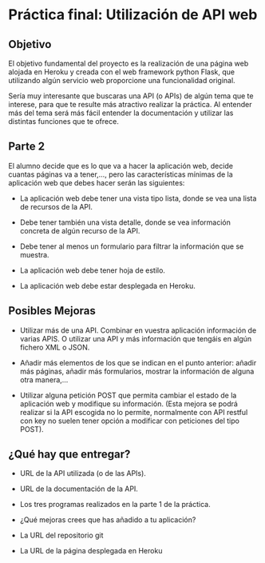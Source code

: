 # Práctica final: Utilización de API web

## Objetivo


El objetivo fundamental del proyecto es la realización de una página web alojada en Heroku y creada con el web framework python Flask, que utilizando algún servicio web proporcione una funcionalidad original.

Sería muy interesante que buscaras una API (o APIs) de algún tema que te interese, para que te resulte más atractivo realizar la práctica. Al entender más del tema será más fácil entender la documentación y utilizar las distintas funciones que te ofrece. 

## Parte 2

El alumno decide que es lo que va a hacer la aplicación web, decide cuantas páginas va a tener,…, pero las características mínimas de la aplicación web que debes hacer serán las siguientes:

+ La aplicación web debe tener una vista tipo lista, donde se vea una lista de recursos de la API.

+ Debe tener también una vista detalle, donde se vea información concreta de algún recurso de la API.

+ Debe tener al menos un formulario para filtrar la información que se muestra.

+ La aplicación web debe tener hoja de estilo.

+ La aplicación web debe estar desplegada en Heroku.

## Posibles Mejoras 

+ Utilizar más de una API. Combinar en vuestra aplicación información de varias APIS. O utilizar una API y más información que tengáis en algún fichero XML o JSON.

+ Añadir más elementos de los que se indican en el punto anterior: añadir más páginas, añadir más formularios, mostrar la información de alguna otra manera,…

+ Utilizar alguna petición POST que permita cambiar el estado de la aplicación web y modifique su información. (Esta mejora se podrá realizar si la API escogida no lo permite, normalmente con API restful con key no suelen tener opción a modificar con peticiones del tipo POST).

## ¿Qué hay que entregar?

+ URL de la API utilizada (o de las APIs).

+ URL de la documentación de la API.

+ Los tres programas realizados en la parte 1 de la práctica.

+ ¿Qué mejoras crees que has añadido a tu aplicación?

+ La URL del repositorio git

+ La URL de la página desplegada en Heroku
